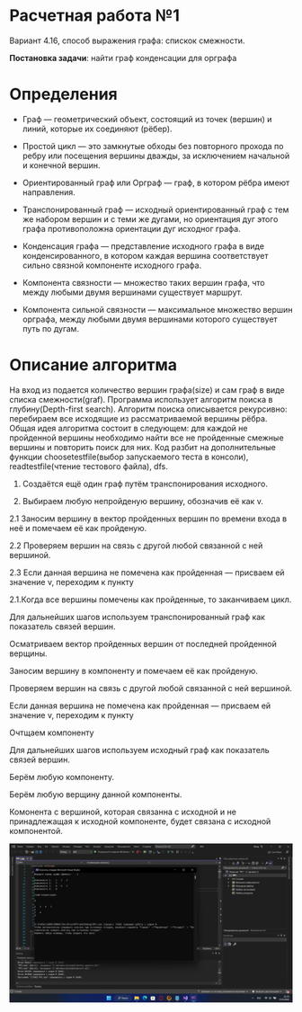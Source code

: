 # Расчетная работа №1 
Вариант 4.16, способ выражения графа: спискок смежности. 

<b>Постановка задачи</b>: найти граф конденсации для орграфа

# Определения
- Граф — геометрический объект, состоящий из точек (вершин) и линий, которые их соединяют (рёбер).

- Простой цикл — это замкнутые обходы без повторного прохода по ребру или посещения вершины дважды, за исключением начальной и конечной вершин.

- Ориентированный граф или Орграф — граф, в котором рёбра имеют направления.

- Транспонированный граф — исходный ориентированный граф с тем же набором вершин и с теми же дугами, но ориентация дуг этого графа противоположна ориентации дуг исходног графа.

- Конденсация графа — представление исходного графа в виде конденсированного, в котором каждая вершина соответствует сильно связной компоненте исходного графа.

- Компонента связности — множество таких вершин графа, что между любыми двумя вершинами существует маршрут.

- Компонента сильной связности — максимальное множество вершин орграфа, между любыми двумя вершинами которого существует путь по дугам.

# Описание алгоритма
На вход из подается количество вершин графа(size) и сам граф в виде списка смежности(graf).
Программа использует алгоритм поиска в глубину(Depth-first search). 
Алгоритм поиска описывается рекурсивно: перебираем все исходящие из рассматриваемой вершины рёбра.
Общая идея алгоритма состоит в следующем: для каждой не пройденной вершины необходимо найти все не пройденные смежные вершины и повторить поиск для них. 
Код разбит на дополнительные функции choosetestfile(выбор запускаемого теста в консоли), readtestfile(чтение тестового файла), dfs.
1. Создаётся ещё один граф путём транспонирования исходного.

2. Выбираем любую непройденую вершину, обозначив её как v.

2.1 Заносим вершину в вектор пройденных вершин по времени входа в неё и помечаем её как пройденую.

2.2 Проверяем вершин на связь с другой любой связанной с ней вершиной.

2.3 Если данная вершина не помечена как пройденная — присваем ей значение v, переходим к пункту 

2.1.Когда все вершины помечены как пройденные, то заканчиваем цикл.

Для дальнейших шагов используем транспонированный граф как показатель связей вершин.

Осматриваем вектор пройденных вершин от последней пройденной верщины.

Заносим вершину в компоненту и помечаем её как пройденую.

Проверяем вершин на связь с другой любой связанной с ней вершиной.

Если данная вершина не помечена как пройденная — присваем ей значение v, переходим к пункту

Очтщаем компоненту

Для дальнейших шагов используем исходный граф как показатель связей вершин.

Берём любую компоненту.

Берём любую верщину данной компоненты.

Комонента с вершиной, которая связанна с исходной и не принадлежащая к исходной компоненте, будет связана с исходной компонентой.

![1testpict2 0](https://github.com/20FireFox02/RR/blob/45c8225a5b5f89917c8cdbc52b8b40b9354e4315/1compliting.png)
